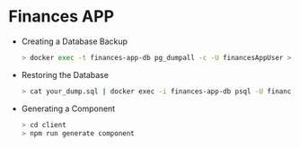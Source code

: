 # Finances APP

* Creating a Database Backup
  ```bash
  > docker exec -t finances-app-db pg_dumpall -c -U financesAppUser > dump_`date +%d-%m-%Y"_"%H_%M_%S`.sql
  ```

* Restoring the Database
  ```bash
  > cat your_dump.sql | docker exec -i finances-app-db psql -U financesAppUser -d financesAppDB
  ```

* Generating a Component
  ```bash
  > cd client
  > npm run generate component
  ```